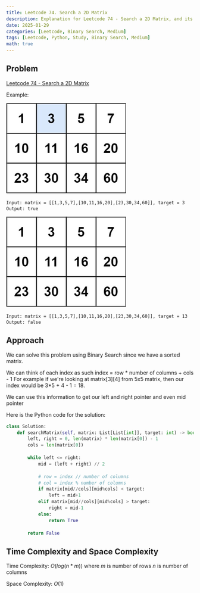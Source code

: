 ```yaml
---
title: Leetcode 74. Search a 2D Matrix
description: Explanation for Leetcode 74 - Search a 2D Matrix, and its solution in Python.
date: 2025-01-29
categories: [Leetcode, Binary Search, Medium]
tags: [Leetcode, Python, Study, Binary Search, Medium]
math: true
---
```


## Problem
[Leetcode 74 - Search a 2D Matrix](https://leetcode.com/problems/search-a-2d-matrix/description/)

Example:

![Destop View](/assets/img/leetcode/leetcode74_problem(1).jpg)
```
Input: matrix = [[1,3,5,7],[10,11,16,20],[23,30,34,60]], target = 3
Output: true
```

![Desktop View](/assets/img/leetcode/leetcode74_problem(2).jpg)
```
Input: matrix = [[1,3,5,7],[10,11,16,20],[23,30,34,60]], target = 13
Output: false
```

## Approach


We can solve this problem using Binary Search since we have a sorted matrix.

We can think of each index as such index = row * number of columns + cols - 1 For example if we're looking at matrix[3][4] from 5x5 matrix, then our index would be 3*5 + 4 - 1 = 18. 

We can use this information to get our left and right pointer and even mid pointer

Here is the Python code for the solution:
```python
class Solution:
    def searchMatrix(self, matrix: List[List[int]], target: int) -> bool:
        left, right = 0, len(matrix) * len(matrix[0]) - 1
        cols = len(matrix[0])

        while left <= right:
            mid = (left + right) // 2

            # row = index // number of columns
            # col = index % number of columns
            if matrix[mid//cols][mid%cols] < target:
                left = mid+1
            elif matrix[mid//cols][mid%cols] > target:
                right = mid-1
            else:
                return True
        
        return False    
```
## Time Complexity and Space Complexity

Time Complexity: $O(log(n*m))$ where $m$ is number of rows $n$ is number of columns

Space Complexity: $O(1)$